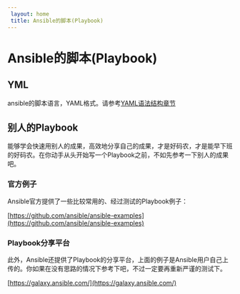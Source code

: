 ```yaml
---
 layout: home
 title: Ansible的脚本(Playbook)
---
```


# Ansible的脚本(Playbook)

## YML

ansible的脚本语言，YAML格式。请参考[YAML语法结构章节](yamlyu_fa_ji_chu.html)

## 别人的Playbook

能够学会快速用别人的成果，高效地分享自己的成果，才是好码农，才是能早下班的好码农。在你动手从头开始写一个Playbook之前，不如先参考一下别人的成果吧。

### 官方例子

Ansible官方提供了一些比较常用的、经过测试的Playbook例子：

[https://github.com/ansible/ansible-examples](https://github.com/ansible/ansible-examples)

### Playbook分享平台

此外，Ansible还提供了Playbook的分享平台，上面的例子是Ansible用户自己上传的。你如果在没有思路的情况下参考下吧，不过一定要再重新严谨的测试下。

[https://galaxy.ansible.com/](https://galaxy.ansible.com/)

